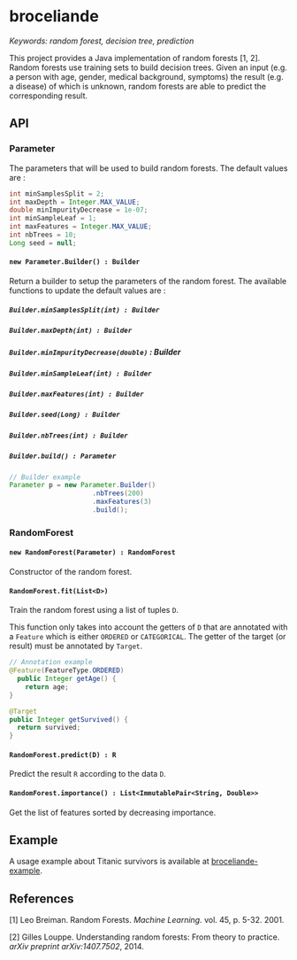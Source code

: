 # broceliande

<i>Keywords: random forest, decision tree, prediction</i>

This project provides a Java implementation of random forests [1, 2]. Random
forests use training sets to build decision trees. Given an input (e.g. a person
with age, gender, medical background, symptoms) the result (e.g. a disease) of
which is unknown, random forests are able to predict the corresponding result.

## API

### Parameter

The parameters that will be used to build random forests. The default values are
:

```java
int minSamplesSplit = 2;
int maxDepth = Integer.MAX_VALUE;
double minImpurityDecrease = 1e-07;
int minSampleLeaf = 1;
int maxFeatures = Integer.MAX_VALUE;
int nbTrees = 10;
Long seed = null;
```

#### ```new Parameter.Builder() : Builder```

Return a builder to setup the parameters of the random forest. The available
functions to update the default values are :

##### ```Builder.minSamplesSplit(int) : Builder``` </li>
##### ```Builder.maxDepth(int) : Builder``` </li>
##### ```Builder.minImpurityDecrease(double)``` : Builder </li>
##### ```Builder.minSampleLeaf(int) : Builder``` </li>
##### ```Builder.maxFeatures(int) : Builder``` </li>
##### ```Builder.seed(Long) : Builder``` </li>
##### ```Builder.nbTrees(int) : Builder``` </li>
##### ```Builder.build() : Parameter``` </li>

```java
// Builder example
Parameter p = new Parameter.Builder()
                     .nbTrees(200)
                     .maxFeatures(3)
                     .build();
```

### RandomForest

#### ```new RandomForest(Parameter) : RandomForest```

Constructor of the random forest.

#### ```RandomForest.fit(List<D>)```

Train the random forest using a list of tuples ```D```.

This function only takes into account the getters of ```D``` that are annotated
with a ```Feature``` which is either ```ORDERED``` or ```CATEGORICAL```.
The getter of the target (or result) must be annotated by ```Target```.

```java
// Annotation example
@Feature(FeatureType.ORDERED)
  public Integer getAge() {
    return age;
}

@Target
public Integer getSurvived() {
  return survived;
}
```

#### ```RandomForest.predict(D) : R```

Predict the result ```R``` according to the data ```D```.

#### ```RandomForest.importance() : List<ImmutablePair<String, Double>>```

Get the list of features sorted by decreasing importance.

## Example

A usage example about Titanic survivors is available at
[broceliande-example](https://github.com/korriganed/broceliande-example).

## References

[1] Leo Breiman. Random Forests. <i>Machine Learning.</i> vol. 45,
p. 5-32. 2001.

[2] Gilles Louppe. Understanding random forests: From theory to
practice. <i>arXiv preprint arXiv:1407.7502</i>, 2014.
